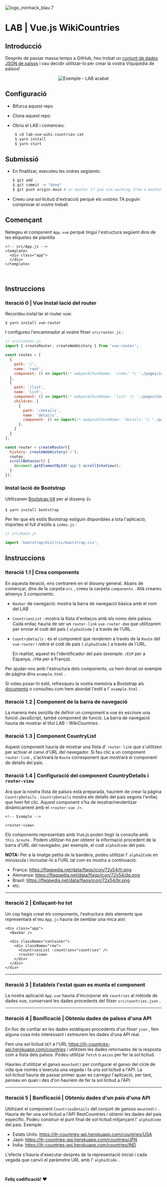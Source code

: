 ![logo_ironhack_blau 7](https://user-images.githubusercontent.com/23629340/40541063-a07a0a8a-601a-11e8-91b5-2f13e4e6b441.png)

# LAB | Vue.js WikiCountries

## Introducció

Després de passar massa temps a GitHub, heu trobat un [conjunt de dades JSON de països](https://ih-countries-api.herokuapp.com/countries) i vau decidir utilitzar-lo per crear la vostra Viquipèdia de països!

<p align="center"><img src="https://education-team-2020.s3.eu-west-1.amazonaws.com/web-dev/labs/lab-wiki-countries-1.gif" alt="Exemple - LAB acabat"/></p>

## Configuració

- Bifurca aquest repo
- Clona aquest repo
- Obriu el LAB i comenceu:

  ```bash
   $ cd lab-vue-wiki-countries-cat
   $ yarn install
   $ yarn start
  ```

## Submissió

- En finalitzar, executeu les ordres següents:

  ```bash
  $ git add .
  $ git commit -m "done"
  $ git push origin main # or master if you are working from a master
  ```

- Creeu una sol·licitud d'extracció perquè els vostres TA puguin comprovar el vostre treball.

## Començant

Netegeu el component `App.vue` perquè tingui l'estructura següent dins de les etiquetes de plantilla

```vue
<!-- src/App.js -->
<template>
  <div class="app">
  </div>
</template>
```

<br/>

## Instruccions

### Iteració 0 | Vue Instal·lació del router

Recordeu instal·lar el router vue:

```shell
$ yarn install vue-router
```

I configureu l'encaminador al vostre fitxer `src/router.js` :

```js
// src/router.js
import { createRouter, createWebHistory } from 'vue-router';

const routes = [
  {
    path: '/',
    name: 'root',
    component: () => import(/* webpackChunkName: 'index' */ './pages/index.vue')
  },
  {
    path: '/list',
    name: 'list',
    component: () => import(/* webpackChunkName: 'list' */ './pages/CountriesList.vue')
    children: [
      {
        path: '/details',
        name: 'details',
        component: () => import(/* webpackChunkName: 'details' */ './pages/CountriesDetails.vue')
      },
    ]
  }
];

const router = createRouter({
  history: createWebHistory('/'),
  routes,
  scrollBehavior() {
    document.getElementById('app').scrollIntoView();
  }
});
```

### Instal·lació de Bootstrap

Utilitzarem [Bootstrap V4](https://getbootstrap.com/) per al disseny :+1:

```shell
$ yarn install bootstrap
```

Per fer que els estils Bootstrap estiguin disponibles a tota l'aplicació, importeu el full d'estils a `index.js` :

```javascript
// src/main.js

import 'bootstrap/dist/css/bootstrap.css';
```

## Instruccions

### Iteració 1.1 | Crea components

En aquesta iteració, ens centrarem en el disseny general. Abans de començar, dins de la carpeta `src` , creeu la carpeta `components` . Allà creareu almenys 3 components:

- `Navbar` de navegació: mostra la barra de navegació bàsica amb el nom del LAB

- `CountriesList` : mostra la llista d'enllaços amb els noms dels països. Cada enllaç hauria de ser un `router-link` `vue-router-dom` que utilitzarem per *enviar* el codi del país ( `alpha3Code` ) a través de l'URL.

- `CountryDetails` : és el component que renderem a través de la `Route` del `vue-router` i *rebrà* el codi de país ( `alpha3Code` ) a través de l'URL.

  En realitat, aquest és l'identificador del país (exemple: `/ESP` per a Espanya, `/FRA` per a França).

Per ajudar-vos amb l'estructura dels components, us hem donat un exemple de pàgina dins `example.html` .

Si voleu posar-hi estil, refresqueu la vostra memòria a Bootstrap als [documents](https://getbootstrap.com/docs/4.0) o consulteu com hem abordat l'estil a l' `example.html` .

### Iteració 1.2 | Component de la barra de navegació

La manera més senzilla de definir un component a vue és escriure una funció JavaScript, també component de funció. La barra de navegació hauria de mostrar el títol *LAB - WikiCountries* .

### Iteració 1.3 | Component CountryList

Aquest component hauria de mostrar una llista d' `router-link` que s'utilitzen per activar el canvi d'URL del navegador. Si feu clic a un component `router-link` , s'activarà la `Route` corresponent que mostrarà el component de detalls del país.

### Iteració 1.4 | Configuració del component CountryDetails i `router-view`

Ara que la nostra llista de països està preparada, hauríem de crear la pàgina `CountryDetails` . `CountryDetails` mostra els detalls del país segons l'enllaç que hem fet clic. Aquest component s'ha de mostrar/renderitzar dinàmicament amb el `<router-vue />`.

```vue
<!-- Example -->

<router-view>
```

Els components representats amb Vue.js poden llegir la consulta amb `this.$route` . Podem utilitzar-ho per obtenir la informació procedent de la barra d'URL del navegador, per exemple, el codi `alpha3Code` del país.

**NOTA:** Per a la imatge petita de la bandera, podeu utilitzar l' `alpha2Code` en minúscula i incrustar-lo a l'URL tal com es mostra a continuació:

- França: <https://flagpedia.net/data/flags/icon/72x54/fr.png>
- Alemanya: <https://flagpedia.net/data/flags/icon/72x54/de.png>
- Brasil: <https://flagpedia.net/data/flags/icon/72x54/br.png>
- etc.

----

### Iteració 2 | Enllaçant-ho tot

Un cop hagis creat els components, l'estructura dels elements que representarà el teu `App.js` hauria de semblar una mica així:

```vue
<div class="app">
  <Navbar />

  <div className="container">
    <div className="row">
      <CountriesList :countries="countries" />
      <router-view>
    </div>
  </div>
</div>
```

----

### Iteració 3 | Estableix l'estat quan es munta el component

La nostra aplicació `App.vue` hauria d'incorporar els `countries` al mètode de dades vue, conservant les dades procedents del fitxer `src/countries.json` .

----

### Iteració 4 | Bonificació | Obteniu dades de països d'una API

En lloc de confiar en les dades estàtiques procedents d'un fitxer `json` , fem alguna cosa més interessant i extreurem les dades d'una API real.

Fem una sol·licitud `GET` a l'URL <https://ih-countries-api.herokuapp.com/countries> i utilitzem les dades retornades de la resposta com a llista dels països. Podeu utilitzar `fetch` o `axios` per fer la sol·licitud.

Hauríeu d'utilitzar el ganxo `mounted()` per configurar el ganxo del cicle de vida que només s'executa una vegada i fa una sol·licitud a l'API. La sol·licitud hauria de passar primer quan es carregui l'aplicació, per tant, penseu en quan i des d'on hauríem de fer la sol·licitud a l'API.

----

### Iteració 5 | Bonificació | Obteniu dades d'un país d'una API

Utilitzant el component `CountriesDetails` del conjunt de ganxos `mounted()` . Hauria de fer una sol·licitud a l'API RestCountries i obtenir les dades del país específic. Podeu construir el punt final de sol·licitud mitjançant l' `alpha3Code` del país. Exemple:

- Estats Units: <https://ih-countries-api.herokuapp.com/countries/USA>
- Japó: <https://ih-countries-api.herokuapp.com/countries/JPN>
- Índia: <https://ih-countries-api.herokuapp.com/countries/IND>

L'efecte s'hauria d'executar després de la representació inicial i cada vegada que canviï el paràmetre URL amb l' `alpha3Code` .

<br/>

**Feliç codificació!** :heart: